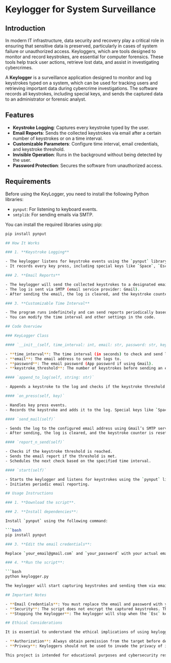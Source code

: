 # Keylogger for System Surveillance

## Introduction

In modern IT infrastructure, data security and recovery play a critical role in ensuring that sensitive data is preserved, particularly in cases of system failure or unauthorized access. Keyloggers, which are tools designed to monitor and record keystrokes, are essential for computer forensics. These tools help track user actions, retrieve lost data, and assist in investigating cybercrimes.

A **Keylogger** is a surveillance application designed to monitor and log keystrokes typed on a system, which can be used for tracking users and retrieving important data during cybercrime investigations. The software records all keystrokes, including special keys, and sends the captured data to an administrator or forensic analyst.

## Features

- **Keystroke Logging**: Captures every keystroke typed by the user.
- **Email Reports**: Sends the collected keystrokes via email after a certain number of keystrokes or on a time interval.
- **Customizable Parameters**: Configure time interval, email credentials, and keystroke threshold.
- **Invisible Operation**: Runs in the background without being detected by the user.
- **Password Protection**: Secures the software from unauthorized access.

## Requirements

Before using the KeyLogger, you need to install the following Python libraries:

- `pynput`: For listening to keyboard events.
- `smtplib`: For sending emails via SMTP.

You can install the required libraries using pip:

```bash
pip install pynput

## How It Works

### 1. **Keystroke Logging**

- The keylogger listens for keystroke events using the `pynput` library.
- It records every key press, including special keys like `Space`, `Esc`, etc., and stores the pressed keys in a log.

### 2. **Email Reports**

- The keylogger will send the collected keystrokes to a designated email account once the number of keystrokes exceeds the predefined threshold (default is 100).
- The log is sent via SMTP (email service provider: Gmail).
- After sending the email, the log is cleared, and the keystroke counter resets.

### 3. **Customizable Time Interval**

- The program runs indefinitely and can send reports periodically based on a time interval (default is 30 seconds).
- You can modify the time interval and other settings in the code.

## Code Overview

### KeyLogger Class

#### `__init__(self, time_interval: int, email: str, password: str, keystroke_threshold: int = 20)`

- **time_interval**: The time interval (in seconds) to check and send logs.
- **email**: The email address to send the logs to.
- **password**: The email password (App password if using Gmail).
- **keystroke_threshold**: The number of keystrokes before sending an email report.

#### `append_to_log(self, string: str)`

- Appends a keystroke to the log and checks if the keystroke threshold is reached. If so, it triggers the `report_n_send()` method to send an email.

#### `on_press(self, key)`

- Handles key press events.
- Records the keystroke and adds it to the log. Special keys like `Space` and `Esc` are also handled.

#### `send_mail(self)`

- Sends the log to the configured email address using Gmail’s SMTP service.
- After sending, the log is cleared, and the keystroke counter is reset.

#### `report_n_send(self)`

- Checks if the keystroke threshold is reached.
- Sends the email report if the threshold is met.
- Schedules the next check based on the specified time interval.

#### `start(self)`

- Starts the keylogger and listens for keystrokes using the `pynput` library.
- Initiates periodic email reporting.

## Usage Instructions

### 1. **Download the script**.

### 2. **Install dependencies**:

Install `pynput` using the following command:

```bash
pip install pynput

### 3. **Edit the email credentials**:

Replace `your_email@gmail.com` and `your_password` with your actual email and password (use an app password if using Gmail).

### 4. **Run the script**:

```bash
python keylogger.py

The keylogger will start capturing keystrokes and sending them via email once the threshold is met.

## Important Notes

- **Email Credentials**: You must replace the email and password with your own credentials. If you're using Gmail, it's recommended to use an App Password for security reasons.
- **Security**: The script does not encrypt the captured keystrokes. This is for educational purposes, and storing sensitive information like passwords in plain text is unsafe.
- **Stopping the Keylogger**: The keylogger will stop when the `Esc` key is pressed.

## Ethical Considerations

It is essential to understand the ethical implications of using keyloggers:

- **Authorization**: Always obtain permission from the target before deploying a keylogger.
- **Privacy**: Keyloggers should not be used to invade the privacy of individuals without consent.

This project is intended for educational purposes and cybersecurity research. It should not be used for malicious or illegal activities.
